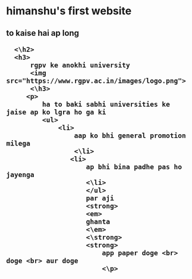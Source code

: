 



<html>

<body>
 <h1>
     himanshu's first website
    </h1>
  <h2> 
      to kaise hai ap long  
     
      <\h2>
      <h3>
          rgpv ke anokhi university
          <img src="https://www.rgpv.ac.in/images/logo.png">  
          <\h3>
         <p>
             ha to baki sabhi universities ke jaise ap ko lgra ho ga ki
             <ul>
                 <li>
                     aap ko bhi general promotion milega
                     <\li>
                    <li>
                        ap bhi bina padhe pas ho jayenga 
                        <\li>
                        </ul>
                        par aji 
                        <strong>
                        <em> 
                        ghanta
                        <\em> 
                        <\strong>
                        <strong>
                            app paper doge <br> doge <br> aur doge
                            <\p>
</srong>
   


</body>
</html>
